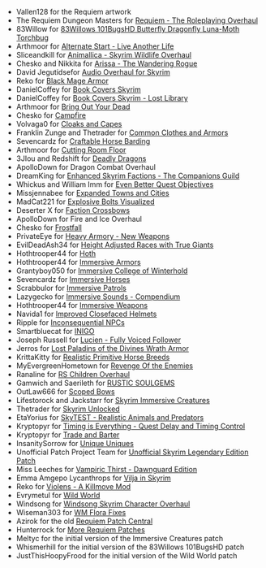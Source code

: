 - Vallen128 for the Requiem artwork
- The Requiem Dungeon Masters for [Requiem - The Roleplaying Overhaul](https://www.nexusmods.com/skyrim/mods/19281)
- 83Willow for [83Willows 101BugsHD Butterfly Dragonfly Luna-Moth Torchbug](https://www.nexusmods.com/skyrim/mods/4955)
- Arthmoor for [Alternate Start - Live Another Life](https://www.nexusmods.com/skyrim/mods/9557)
- Sliceandkill for [Animallica - Skyrim Wildlife Overhaul](https://www.nexusmods.com/skyrim/mods/57413)
- Chesko and Nikkita for [Arissa - The Wandering Rogue](https://www.nexusmods.com/skyrim/mods/53754)
- David Jegutidsefor [Audio Overhaul for Skyrim](https://www.nexusmods.com/skyrim/mods/43773)
- Reko for [Black Mage Armor](https://www.nexusmods.com/skyrim/mods/9645)
- DanielCoffey for [Book Covers Skyrim](https://www.nexusmods.com/skyrim/mods/35399)
- DanielCoffey for [Book Covers Skyrim - Lost Library](https://www.nexusmods.com/skyrim/mods/57120)
- Arthmoor for [Bring Out Your Dead](https://www.nexusmods.com/skyrim/mods/19281)
- Chesko for [Campfire](https://www.nexusmods.com/skyrim/mods/64798)
- Volvaga0 for [Cloaks and Capes](https://www.nexusmods.com/skyrim/mods/86219)
- Franklin Zunge and Thetrader for [Common Clothes and Armors](https://www.nexusmods.com/skyrim/mods/94625)
- Sevencardz for [Craftable Horse Barding](https://www.nexusmods.com/skyrim/mods/64069)
- Arthmoor for [Cutting Room Floor](https://www.nexusmods.com/skyrim/mods/47327)
- 3JIou and Redshift for [Deadly Dragons](https://www.nexusmods.com/skyrim/mods/3829)
- ApolloDown for Dragon Combat Overhaul
- DreamKing for [Enhanced Skyrim Factions - The Companions Guild](https://www.nexusmods.com/skyrim/mods/22650)
- Whickus and William Imm for [Even Better Quest Objectives](https://www.nexusmods.com/skyrim/mods/32695)
- Missjennabee for [Expanded Towns and Cities](https://www.nexusmods.com/skyrim/mods/13608)
- MadCat221 for [Explosive Bolts Visualized](https://www.nexusmods.com/skyrim/mods/21922)
- Deserter X for [Faction Crossbows](https://www.nexusmods.com/skyrim/mods/58704)
- ApolloDown for Fire and Ice Overhaul
- Chesko for [Frostfall](https://www.nexusmods.com/skyrim/mods/11163)
- PrivateEye for [Heavy Armory - New Weapons](https://www.nexusmods.com/skyrim/mods/21120)
- EvilDeadAsh34 for [Height Adjusted Races with True Giants](https://www.nexusmods.com/skyrim/mods/7587)
- Hothtrooper44 for [Hoth](https://www.nexusmods.com/skyrim/mods/24666)
- Hothtrooper44 for [Immersive Armors](https://www.nexusmods.com/skyrim/mods/19733)
- Grantyboy050 for [Immersive College of Winterhold](https://www.nexusmods.com/skyrim/mods/36849)
- Sevencardz for [Immersive Horses](https://www.nexusmods.com/skyrim/mods/64067)
- Scrabbulor for [Immersive Patrols](https://www.nexusmods.com/skyrim/mods/12977)
- Lazygecko for [Immersive Sounds - Compendium](https://www.nexusmods.com/skyrim/mods/54387)
- Hothtrooper44 for [Immersive Weapons](https://www.nexusmods.com/skyrim/mods/27644)
- Navida1 for [Improved Closefaced Helmets](https://www.nexusmods.com/skyrim/mods/15927)
- Ripple for [Inconsequential NPCs](https://www.nexusmods.com/skyrim/mods/36334)
- Smartbluecat for [INIGO](https://www.nexusmods.com/skyrim/mods/40960)
- Joseph Russell for [Lucien - Fully Voiced Follower](https://www.nexusmods.com/skyrim/mods/95029)
- Jerros for [Lost Paladins of the Divines Wrath Armor](https://www.nexusmods.com/skyrim/mods/24253)
- KrittaKitty for [Realistic Primitive Horse Breeds](https://www.nexusmods.com/skyrim/mods/57456)
- MyEvergreenHometown for [Revenge Of the Enemies](https://www.nexusmods.com/skyrim/mods/40491)
- Ranaline for [RS Children Overhaul](https://www.nexusmods.com/skyrim/mods/55555)
- Gamwich and Saerileth for [RUSTIC SOULGEMS](https://www.nexusmods.com/skyrim/mods/63766)
- OutLaw666 for [Scoped Bows](https://www.nexusmods.com/skyrim/mods/50528)
- Lifestorock and Jackstarr for [Skyrim Immersive Creatures](https://www.nexusmods.com/skyrim/mods/24913)
- Thetrader for [Skyrim Unlocked](https://www.nexusmods.com/skyrim/mods/69420)
- EtaYorius for [SkyTEST - Realistic Animals and Predators](https://www.nexusmods.com/skyrim/mods/10175)
- Kryptopyr for [Timing is Everything - Quest Delay and Timing Control](https://www.nexusmods.com/skyrim/mods/38151)
- Kryptopyr for [Trade and Barter](https://www.nexusmods.com/skyrim/mods/34612)
- InsanitySorrow for [Unique Uniques](https://www.nexusmods.com/skyrim/mods/33292)
- Unofficial Patch Project Team for [Unofficial Skyrim Legendary Edition Patch](https://www.nexusmods.com/skyrim/mods/71214)
- Miss Leeches for [Vampiric Thirst - Dawnguard Edition](https://www.nexusmods.com/skyrim/mods/24222)
- Emma Amgepo Lycanthrops for [Vilja in Skyrim](https://www.nexusmods.com/skyrim/mods/26393)
- Reko for [Violens - A Killmove Mod](https://www.nexusmods.com/skyrim/mods/56980)
- Evrymetul for [Wild World](https://www.nexusmods.com/skyrim/mods/88642)
- Windsong for [Windsong Skyrim Character Overhaul](https://www.nexusmods.com/skyrim/mods/52322)
- Wiseman303 for [WM Flora Fixes](https://www.nexusmods.com/skyrim/mods/70656)
- Azirok for the old [Requiem Patch Central](https://www.nexusmods.com/skyrim/mods/54562)
- Hunterrock for [More Requiem Patches](https://www.nexusmods.com/skyrim/mods/58141)
- Meltyc for the initial version of the Immersive Creatures patch
- Whismerhill for the initial version of the 83Willows 101BugsHD patch
- JustThisHoopyFrood for the initial version of the Wild World patch
